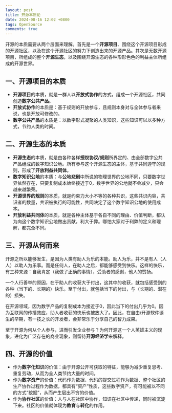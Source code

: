 ```yaml
---
layout: post
title: 开源本质论
date: 2024-08-16 12:02 +0800
tags: OpenSource
comments: true
---
```


开源的本质需要从两个层面来理解。首先是一个**开源项目**、围绕这个开源项目形成的开源社区，以及在这个开源社区的努力下创造出来的开源产品。其次是无数开源项目，所组成的整个**开源生态**，以及围绕开源生态的各种形形色色的利益主体所组成的开源世界。

## 一、开源项目的本质

* **开源项目**的本质，就是一群人以**开放式协作**的方式，组成一个开源社区，共同创造**数字公共产品**。
* **开放式协作**的本质是：基于规则的开放参与，且规则本身对与全体参与者来说，也是开放可修改的。
* **数字公共产品**的本质是：以数字形式凝聚的人类知识，这些知识可以以多种方式，节约人类的时间。

## 二、开源生态的本质

* **开源生态**的本质，就是由各种各样**授权协议/规则**所界定的、由全部数字公共产品组成的数字知识公地。所有参与这个开源生态的主体，基于共同遵守的规则，形成了**开放利益共同体**。
* **数字知识公地**的本质：与**公地悲剧**中所说的物理世界的公地不同，只要数字世界依然存在，只要复制成本始终接近于0，数字世界的公地就不会减少，只会越来越繁荣。
* **开源世界的规则**的本质，就是约束力大小不等的各种共识，这些共识内容，共识者的数量，共识被执行的可能性，共同决定了这个数字知识公地的使用成本。
* **开放利益共同体**的本质，就是各种主体基于各自不同的理由、价值判断，都认为向这个数字知识公地做出贡献，利大于弊。哪怕大家对于利弊的定义和理解，都完全不同。

## 三、开源从何而来

开源之所以能够发生，是因为人类有助人为乐的本能。助人为乐，并不是有人（人人）以助人为乐事。而是任何人，在助人之后，都能够感受到快乐。这样的快乐，有三种来源：自我肯定（我做了正确的事情），受助者的感谢，他人的赞扬。

一个人行善举的原因，在于助人的收获大于付出，这其中的收获，就包括感受到的各种（当下的、长期的）快乐。至于付出，就包括当下的付出，与（长期的、潜在的）损失。

在开源领域，因为数字产品的复制成本为接近于0，因此当下的付出几乎为0。因为互联网的传播效应，助人者收获的快乐也被放大了。因此，在自由/开源软件诞生的早期，有一技之长的开发者，会非常乐于分享自己的智力成果。

至于开源为何从个人参与，进而引发企业参与？为何开源这一个人英雄主义的现象，进化为广泛存在的商业现象，则留待**开源经济学**来解释。

## 四、开源的价值

* 作为**数字化知识**的价值：由于开源公开可获取的特征，能够为减少重复思考、重复劳动，从而为全人类节约大量的时间。
* 作为**数字资产**的价值：代码作为数据、代码的提交过程作为数据、整个社区的生产协作过程作为数据，都具有“资产”性质，这些数字资产，有可能被以不同的方式“挖掘”，从而产生层出不穷的价值。
* 作为**协作社区**的价值：人与人在社区中协作，知识在社区中传递，同时被沉淀下来。社区的价值就体现为**教育**与**转化**的作用。
